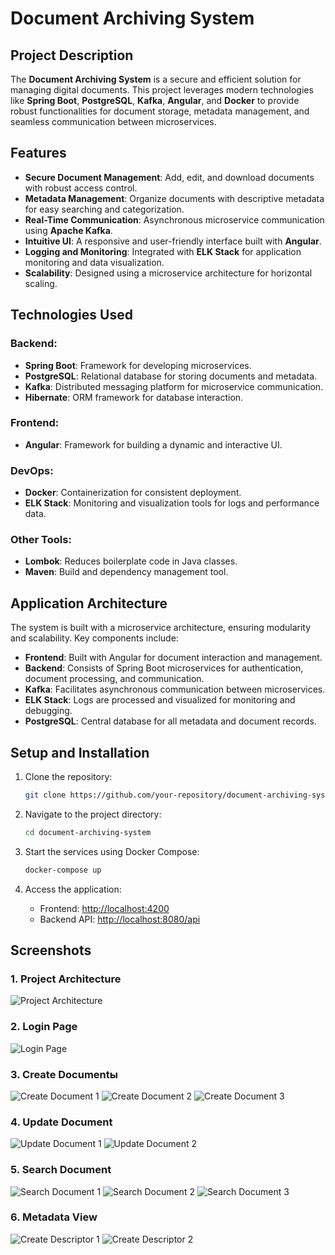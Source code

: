# Document Archiving System

## Project Description

The **Document Archiving System** is a secure and efficient solution for managing digital documents. This project leverages modern technologies like **Spring Boot**, **PostgreSQL**, **Kafka**, **Angular**, and **Docker** to provide robust functionalities for document storage, metadata management, and seamless communication between microservices.

## Features

- **Secure Document Management**: Add, edit, and download documents with robust access control.
- **Metadata Management**: Organize documents with descriptive metadata for easy searching and categorization.
- **Real-Time Communication**: Asynchronous microservice communication using **Apache Kafka**.
- **Intuitive UI**: A responsive and user-friendly interface built with **Angular**.
- **Logging and Monitoring**: Integrated with **ELK Stack** for application monitoring and data visualization.
- **Scalability**: Designed using a microservice architecture for horizontal scaling.

## Technologies Used

### Backend:
- **Spring Boot**: Framework for developing microservices.
- **PostgreSQL**: Relational database for storing documents and metadata.
- **Kafka**: Distributed messaging platform for microservice communication.
- **Hibernate**: ORM framework for database interaction.

### Frontend:
- **Angular**: Framework for building a dynamic and interactive UI.

### DevOps:
- **Docker**: Containerization for consistent deployment.
- **ELK Stack**: Monitoring and visualization tools for logs and performance data.

### Other Tools:
- **Lombok**: Reduces boilerplate code in Java classes.
- **Maven**: Build and dependency management tool.

## Application Architecture

The system is built with a microservice architecture, ensuring modularity and scalability. Key components include:

- **Frontend**: Built with Angular for document interaction and management.
- **Backend**: Consists of Spring Boot microservices for authentication, document processing, and communication.
- **Kafka**: Facilitates asynchronous communication between microservices.
- **ELK Stack**: Logs are processed and visualized for monitoring and debugging.
- **PostgreSQL**: Central database for all metadata and document records.

## Setup and Installation

1. Clone the repository:
   ```bash
   git clone https://github.com/your-repository/document-archiving-system.git
   ```

2. Navigate to the project directory:
   ```bash
   cd document-archiving-system
   ```

3. Start the services using Docker Compose:
   ```bash
   docker-compose up
   ```

4. Access the application:
   - Frontend: [http://localhost:4200](http://localhost:4200)
   - Backend API: [http://localhost:8080/api](http://localhost:8080/api)

## Screenshots

### 1. Project Architecture
![Project Architecture](screenshots/project.png)

### 2. Login Page
![Login Page](screenshots/login.png)

### 3. Create Documentы
![Create Document 1](screenshots/create.png)
![Create Document 2](screenshots/create2.png)
![Create Document 3](screenshots/create3.png)

### 4. Update Document
![Update Document 1](screenshots/update1.png)
![Update Document 2](screenshots/update2.png)

### 5. Search Document
![Search Document 1](screenshots/search.png)
![Search Document 2](screenshots/search1.png)
![Search Document 3](screenshots/search3.png)

### 6. Metadata View
![Create Descriptor 1](screenshots/descriptor.png)
![Create Descriptor 2](screenshots/descriptor2.png)